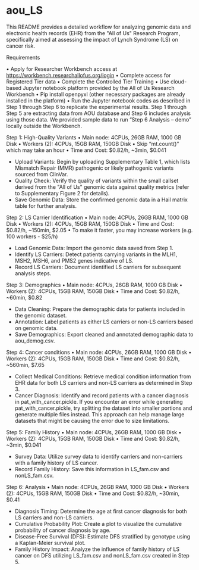 # aou_LS

This README provides a detailed workflow for analyzing genomic data and electronic health records (EHR) from the "All of Us" Research Program, specifically aimed at assessing the impact of Lynch Syndrome (LS) on cancer risk.

Requirements

•	Apply for Researcher Workbench access at https://workbench.researchallofus.org/login
•	Complete access for Registered Tier data
•	Complete the Controlled Tier Training
•	Use cloud-based Jupyter notebook platform provided by the All of Us Research Workbench
•	Pip install openpyxl (other necessary packages are already installed in the platform)
•	Run the Jupyter notebook codes as described in Step 1 through Step 6 to replicate the experimental results. Step 1 through Step 5 are extracting data from AOU database and Step 6 includes analysis using those data. We provided sample data to run “Step 6 Analysis – demo” locally outside the Workbench.

Step 1: High-Quality Variants 
•	Main node: 4CPUs, 26GB RAM, 1000 GB Disk
•	Workers (2): 4CPUs, 15GB RAM, 150GB Disk
•	Skip “mt.count()” which may take an hour 
•	Time and Cost: \$0.82/h, ~3min, \$0.041
-	Upload Variants: Begin by uploading Supplementary Table 1, which lists Mismatch Repair (MMR) pathogenic or likely pathogenic variants sourced from ClinVar.
-	Quality Check: Verify the quality of variants within the small callset derived from the "All of Us" genomic data against quality metrics (refer to Supplementary Figure 2 for details).
-	Save Genomic Data: Store the confirmed genomic data in a Hail matrix table for further analysis.

Step 2: LS Carrier Identification 
•	Main node: 4CPUs, 26GB RAM, 1000 GB Disk
•	Workers (2): 4CPUs, 15GB RAM, 150GB Disk
•	Time and Cost: \$0.82/h, ~150min, \$2.05
•	To make it faster, you may increase workers (e.g. 100 workers - $25/h) 
-	Load Genomic Data: Import the genomic data saved from Step 1.
-	Identify LS Carriers: Detect patients carrying variants in the MLH1, MSH2, MSH6, and PMS2 genes indicative of LS.
-	Record LS Carriers: Document identified LS carriers for subsequent analysis steps.

Step 3: Demographics 
•	Main node: 4CPUs, 26GB RAM, 1000 GB Disk
•	Workers (2): 4CPUs, 15GB RAM, 150GB Disk
•	Time and Cost: \$0.82/h, ~60min, \$0.82
-	Data Cleaning: Prepare the demographic data for patients included in the genomic dataset.
-	Annotation: Label patients as either LS carriers or non-LS carriers based on genomic data.
-	Save Demographics: Export cleaned and annotated demographic data to aou_demog.csv.

Step 4: Cancer conditions
•	Main node: 4CPUs, 26GB RAM, 1000 GB Disk
•	Workers (2): 4CPUs, 15GB RAM, 150GB Disk
•	Time and Cost: \$0.82/h, ~560min, \$7.65
-	Collect Medical Conditions: Retrieve medical condition information from EHR data for both LS carriers and non-LS carriers as determined in Step 3.
-	Cancer Diagnosis: Identify and record patients with a cancer diagnosis in pat_with_cancer.pickle. If you encounter an error while generating pat_with_cancer.pickle, try splitting the dataset into smaller portions and generate multiple files instead. This approach can help manage large datasets that might be causing the error due to size limitations.

Step 5: Family History 
•	Main node: 4CPUs, 26GB RAM, 1000 GB Disk
•	Workers (2): 4CPUs, 15GB RAM, 150GB Disk
•	Time and Cost: \$0.82/h, ~3min, \$0.041
-	Survey Data: Utilize survey data to identify carriers and non-carriers with a family history of LS cancer.
-	Record Family History: Save this information in LS_fam.csv and nonLS_fam.csv.

Step 6: Analysis 
•	Main node: 4CPUs, 26GB RAM, 1000 GB Disk
•	Workers (2): 4CPUs, 15GB RAM, 150GB Disk
•	Time and Cost: \$0.82/h, ~30min, \$0.41
-	Diagnosis Timing: Determine the age at first cancer diagnosis for both LS carriers and non-LS carriers.
-	Cumulative Probability Plot: Create a plot to visualize the cumulative probability of cancer diagnosis by age.
-	Disease-Free Survival (DFS): Estimate DFS stratified by genotype using a Kaplan-Meier survival plot.
-	Family History Impact: Analyze the influence of family history of LS cancer on DFS utilizing LS_fam.csv and nonLS_fam.csv created in Step 5.
